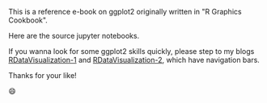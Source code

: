 This is a reference e-book on ggplot2 originally written in "R Graphics Cookbook".

Here are the source jupyter notebooks.

If you wanna look for some ggplot2 skills quickly, please step to my blogs [RDataVisualization-1](https://liangshaw.github.io/2022/01/02/RDataVisualization-1/) and [RDataVisualization-2](https://liangshaw.github.io/2022/01/02/RDataVisualization-2/), which have navigation bars.

Thanks for your like!

:smile:
